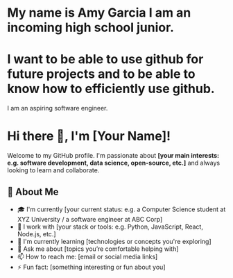 # My name is Amy Garcia I am an incoming high school junior.
# I want to be able to use github for future projects and to be able to know how to efficiently use github.
I am an aspiring software engineer.

# Hi there 👋, I'm [Your Name]!

Welcome to my GitHub profile. I'm passionate about **[your main interests: e.g. software development, data science, open-source, etc.]** and always looking to learn and collaborate.

## 🚀 About Me
- 🎓 I'm currently [your current status: e.g. a Computer Science student at XYZ University / a software engineer at ABC Corp]
- 💼 I work with [your stack or tools: e.g. Python, JavaScript, React, Node.js, etc.]
- 🌱 I'm currently learning [technologies or concepts you're exploring]
- 💬 Ask me about [topics you’re comfortable helping with]
- 📫 How to reach me: [email or social media links]
- ⚡ Fun fact: [something interesting or fun about you]

